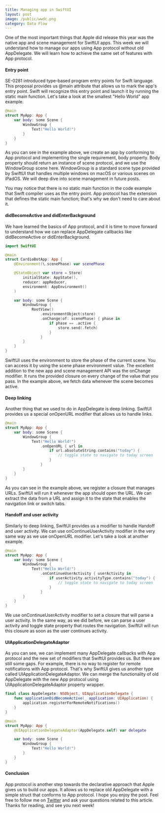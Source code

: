 ```yaml
---
title: Managing app in SwiftUI
layout: post
image: /public/wwdc.png
category: Data Flow
---
```


One of the most important things that Apple did release this year was the native app and scene management for SwiftUI apps. This week we will understand how to manage our apps using App protocol without old AppDelegate. We will learn how to achieve the same set of features with App protocol.

#### Entry point
SE-0281 introduced type-based program entry points for Swift language. This proposal provides us @main attribute that allows us to mark the app's entry point. Swift will recognize this entry point and launch it by running the static main function. Let's take a look at the smallest "Hello World" app example.

```swift
@main
struct MyApp: App {
    var body: some Scene {
        WindowGroup {
            Text("Hello World!")
        }
    }
}
```

As you can see in the example above, we create an app by conforming to App protocol and implementing the single requirement, body property. Body property should return an instance of scene protocol, and we use the WindowGroup scene here. WindowGroup is a standard scene type provided by SwiftUI that handles multiple windows on macOS or various scenes on iPadOS. We will deep dive into scene management in future posts.

You may notice that there is no static main function in the code example that Swift compiler uses as the entry point. App protocol has the extension that defines the static main function; that's why we don't need to care about it.

#### didBecomeActive and didEnterBackground
We have learned the basics of App protocol, and it is time to move forward to understand how we can replace AppDelegate callbacks like didBecomeActive or didEnterBackground. 

```swift
import SwiftUI

@main
struct CardioBotApp: App {
    @Environment(\.scenePhase) var scenePhase

    @StateObject var store = Store(
        initialState: AppState(),
        reducer: appReducer,
        environment: AppEnvironment()
    )

    var body: some Scene {
        WindowGroup {
            RootView()
                .environmentObject(store)
                .onChange(of: scenePhase) { phase in
                    if phase == .active {
                        store.send(.fetch)
                    }
                }
        }
    }
}
```

SwiftUI uses the environment to store the phase of the current scene. You can access it by using the scene phase environment value. The excellent addition to the new app and scene management API was the onChange modifier. It runs the provided closure on every change of the value that you pass. In the example above, we fetch data whenever the scene becomes active.

#### Deep linking
Another thing that we used to do in AppDelegate is deep linking. SwiftUI provides us a special onOpenURL modifier that allows us to handle links.

```swift
@main
struct MyApp: App {
    var body: some Scene {
        WindowGroup {
            Text("Hello World!")
                .onOpenURL { url in
                    if url.absoluteString.contains("today") {
                        // toggle state to navigate to today screen
                    }
                }
        }
    }
}
```

As you can see in the example above, we register a closure that manages URLs. SwiftUI will run it whenever the app should open the URL. We can extract the data from a URL and assign it to the state that enables the navigation link or switch tabs.

#### Handoff and user activity
Similarly to deep linking, SwiftUI provides us a modifier to handle Handoff and user activity. We can use onContinueUserActivity modifier in the very same way as we use onOpenURL modifier. Let's take a look at another example.

```swift
@main
struct MyApp: App {
    var body: some Scene {
        WindowGroup {
            Text("Hello World!")
                .onContinueUserActivity { userActivity in
                    if userActivity.activityType.contains("today") {
                        // toggle state to navigate to today screen
                    }
                }
        }
    }
}
```

We use onContinueUserActivity modifier to set a closure that will parse a user activity. In the same way, as we did before, we can parse a user activity and toggle state property that routes the navigation. SwiftUI will run this closure as soon as the user continues activity.

#### UIApplicationDelegateAdaptor
As you can see, we can implement many AppDelegate callbacks with App protocol and the new set of modifiers that SwiftUI provides us. But there are still some gaps. For example, there is no way to register for remote notifications with App protocol. That's why SwiftUI gives us another type called UIApplicationDelegateAdaptor. We can merge the functionality of old AppDelegate with the new App protocol using UIApplicationDelegateAdaptor property wrapper.

```swift
final class AppDelegate: NSObject, UIApplicationDelegate {
    func applicationDidBecomeActive(_ application: UIApplication) {
        application.registerForRemoteNotifications()
    }
}

@main
struct MyApp: App {
    @UIApplicationDelegateAdaptor(AppDelegate.self) var delegate

    var body: some Scene {
        WindowGroup {
            Text("Hello World!")
        }
    }
}
```

#### Conclusion
App protocol is another step towards the declarative approach that Apple gives us to build our apps. It allows us to replace old AppDelegate with a simple struct that conforms to App protocol. I hope you enjoy the post. Feel free to follow me on [Twitter](https://twitter.com/mecid) and ask your questions related to this article. Thanks for reading, and see you next week!